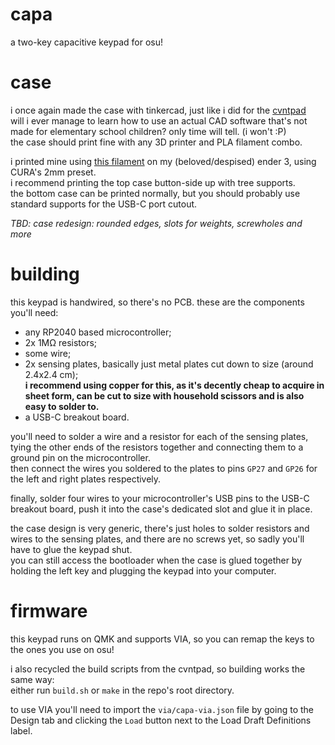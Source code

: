 # capa
a two-key capacitive keypad for osu!

# case
i once again made the case with tinkercad, just like i did for the [cvntpad](https://github.com/matthew-5pl/cvntpad)  
will i ever manage to learn how to use an actual CAD software that's not made for elementary school children? only time will tell. (i won't :P)  
the case should print fine with any 3D printer and PLA filament combo.

i printed mine using [this filament](https://overture3d.com/products/overture-rock-pla-filament-1-75mm?variant=39594811621564)
on my (beloved/despised) ender 3, using CURA's 2mm preset.  
i recommend printing the top case button-side up with tree supports.  
the bottom case can be printed normally, but you should probably use standard supports for the USB-C port cutout.

*TBD: case redesign: rounded edges, slots for weights, screwholes and more*

# building
this keypad is handwired, so there's no PCB. these are the components you'll need:

- any RP2040 based microcontroller;
- 2x 1MΩ resistors;
- some wire;
- 2x sensing plates, basically just metal plates cut down to size (around 2.4x2.4 cm);  
**i recommend using copper for this, as it's decently cheap to acquire in sheet form, can be cut to size with household scissors and is also easy to solder to.**
- a USB-C breakout board.

you'll need to solder a wire and a resistor for each of the sensing plates, tying the other ends of the resistors together and connecting them to a ground pin on the microcontroller.  
then connect the wires you soldered to the plates to pins `GP27` and `GP26` for the left and right plates respectively.  

finally, solder four wires to your microcontroller's USB pins to the USB-C breakout board, push it into the case's dedicated slot and glue it in place.  

the case design is very generic, there's just holes to solder resistors and wires to the sensing plates, and there are no screws yet, so sadly you'll have to glue the keypad shut.  
you can still access the bootloader when the case is glued together by holding the left key and plugging the keypad into your computer.

# firmware
this keypad runs on QMK and supports VIA, so you can remap the keys to the ones you use on osu!

i also recycled the build scripts from the cvntpad, so building works the same way:  
either run `build.sh` or `make` in the repo's root directory.

to use VIA you'll need to import the `via/capa-via.json` file by going to the Design tab and clicking the `Load` button next to the Load Draft Definitions label.